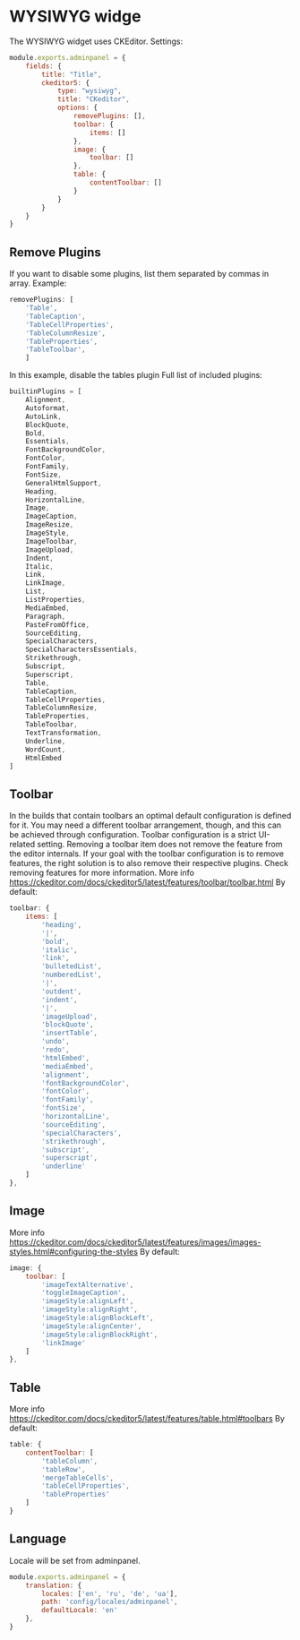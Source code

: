 # WYSIWYG widge

The WYSIWYG widget uses CKEditor. Settings:

```javascript
module.exports.adminpanel = {
	fields: {
		title: "Title",
		ckeditor5: {
			type: "wysiwyg",
			title: "CKeditor",
			options: {
				removePlugins: [],
				toolbar: {
					items: []
				},
				image: {
					toolbar: []
				},
				table: {
					contentToolbar: []
				}
			}
		}
	}
}
```
## Remove Plugins

If you want to disable some plugins, list them separated by commas in array. Example:

```javascript
removePlugins: [
	'Table',
	'TableCaption',
	'TableCellProperties',
	'TableColumnResize',
	'TableProperties',
	'TableToolbar',
    ]
```
In this example, disable the tables plugin
Full list of included plugins:
```javascript
builtinPlugins = [
	Alignment,
	Autoformat,
	AutoLink,
	BlockQuote,
	Bold,
	Essentials,
	FontBackgroundColor,
	FontColor,
	FontFamily,
	FontSize,
	GeneralHtmlSupport,
	Heading,
	HorizontalLine,
	Image,
	ImageCaption,
	ImageResize,
	ImageStyle,
	ImageToolbar,
	ImageUpload,
	Indent,
	Italic,
	Link,
	LinkImage,
	List,
	ListProperties,
	MediaEmbed,
	Paragraph,
	PasteFromOffice,
	SourceEditing,
	SpecialCharacters,
	SpecialCharactersEssentials,
	Strikethrough,
	Subscript,
	Superscript,
	Table,
	TableCaption,
	TableCellProperties,
	TableColumnResize,
	TableProperties,
	TableToolbar,
	TextTransformation,
	Underline,
	WordCount,
	HtmlEmbed
]
```
## Toolbar

In the builds that contain toolbars an optimal default configuration is defined for it. You may need a different toolbar arrangement, though, and this can be achieved through configuration. Toolbar configuration is a strict UI-related setting. Removing a toolbar item does not remove the feature from the editor internals. If your goal with the toolbar configuration is to remove features, the right solution is to also remove their respective plugins. Check removing features for more information. More info https://ckeditor.com/docs/ckeditor5/latest/features/toolbar/toolbar.html
By default:
```javascript
toolbar: {
    items: [
        'heading',
        '|',
        'bold',
        'italic',
        'link',
        'bulletedList',
        'numberedList',
        '|',
        'outdent',
        'indent',
        '|',
        'imageUpload',
        'blockQuote',
        'insertTable',
        'undo',
        'redo',
        'htmlEmbed',
        'mediaEmbed',
        'alignment',
        'fontBackgroundColor',
        'fontColor',
        'fontFamily',
        'fontSize',
        'horizontalLine',
        'sourceEditing',
        'specialCharacters',
        'strikethrough',
        'subscript',
        'superscript',
        'underline'
    ]
},
```
## Image
More info https://ckeditor.com/docs/ckeditor5/latest/features/images/images-styles.html#configuring-the-styles
By default:
```javascript
image: {
    toolbar: [
        'imageTextAlternative',
        'toggleImageCaption',
        'imageStyle:alignLeft',
        'imageStyle:alignRight',
        'imageStyle:alignBlockLeft',
        'imageStyle:alignCenter',
        'imageStyle:alignBlockRight',
        'linkImage'
    ]
},
```
## Table
More info https://ckeditor.com/docs/ckeditor5/latest/features/table.html#toolbars
By default:
```javascript
table: {
    contentToolbar: [
        'tableColumn',
        'tableRow',
        'mergeTableCells',
        'tableCellProperties',
        'tableProperties'
    ]
}
```
## Language
Locale will be set from adminpanel.
```javascript
module.exports.adminpanel = {
    translation: {
        locales: ['en', 'ru', 'de', 'ua'],
        path: 'config/locales/adminpanel',
        defaultLocale: 'en'
    },
}
```
